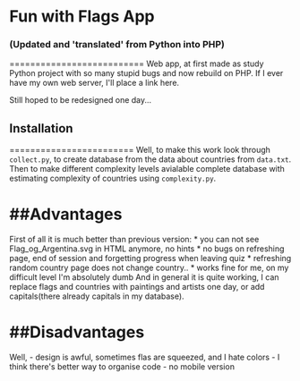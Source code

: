 # Fun with Flags App 
### (Updated and 'translated' from Python into PHP)
==========================
Web app, at first made as study Python project with so many stupid bugs and now rebuild on PHP.
If I ever have my own web server, I'll place a link here.

Still hoped to be redesigned one day...


## Installation
========================
Well, to make this work look through `collect.py`, to create database from the data about countries from `data.txt`. Then to make different complexity levels avialable complete database with estimating complexity of countries using `complexity.py`.

##Advantages
===========
First of all it is much better than previous version:
	* you can not see Flag_og_Argentina.svg in HTML anymore, no hints
	* no bugs on refreshing page, end of session and forgetting progress when leaving quiz
	* refreshing random country page does not change country..
	* works fine for me, on my difficult level I'm absolutely dumb
And in general it is quite working, I can replace flags and countries with paintings and artists one day, or add capitals(there already capitals in my database).

##Disadvantages
=============
Well,
	- design is awful, sometimes flas are squeezed, and I hate colors
	- I think there's better way to organise code
	- no mobile version

